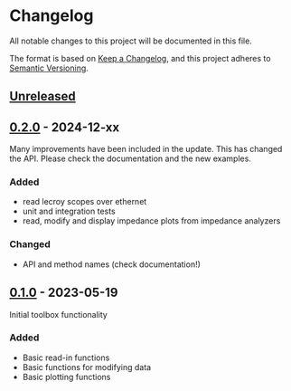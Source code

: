 # Changelog

All notable changes to this project will be documented in this file.

The format is based on [Keep a Changelog](https://keepachangelog.com/en/1.0.0/),
and this project adheres to [Semantic Versioning](https://semver.org/spec/v2.0.0.html).

## [Unreleased]


## [0.2.0] - 2024-12-xx
Many improvements have been included in the update. 
This has changed the API. Please check the documentation and the new examples.
### Added
 - read lecroy scopes over ethernet
 - unit and integration tests
 - read, modify and display impedance plots from impedance analyzers
### Changed
 - API and method names (check documentation!)

## [0.1.0] - 2023-05-19
Initial toolbox functionality
### Added
 - Basic read-in functions
 - Basic functions for modifying data
 - Basic plotting functions

[unreleased]: https://github.com/upb-lea/pySignalScope/compare/0.2.0...HEAD
[0.2.0]: https://github.com/upb-lea/pySignalScope/compare/0.1.0...0.2.0
[0.1.0]: https://github.com/upb-lea/pySignalScope/releases/tag/0.1.0
